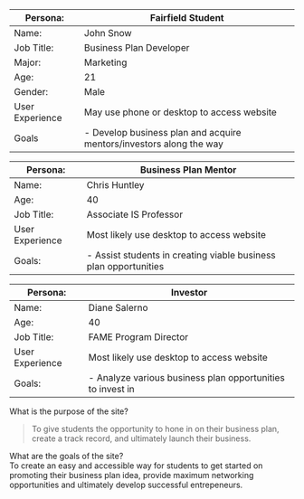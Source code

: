 Persona: | Fairfield Student
-------- | ----------------  
 Name:      | John Snow               
 Job Title: | Business Plan Developer
 Major:     | Marketing               
 Age:       | 21                     
 Gender:    | Male
 User Experience | May use phone or desktop to access website
 Goals      | - Develop business plan and acquire mentors/investors along the way


 Persona:   | Business Plan Mentor
 ---------- | --------------------   
 Name:      | Chris Huntley
 Age:       | 40          
 Job Title: | Associate IS Professor
 User Experience | Most likely use desktop to access website
 Goals:     | - Assist students in creating viable business plan opportunities

 Persona:   | Investor
 ---------- | ---------------------  
 Name:      | Diane Salerno
 Age:       | 40           
 Job Title: | FAME Program Director
 User Experience | Most likely use desktop to access website
 Goals:     | - Analyze various business plan opportunities to invest in












What is the purpose of the site?  
>To give students the opportunity to hone in on their business plan, create a track record, and ultimately launch their business.  

What are the goals of the site?  
  To create an easy and accessible way for students to get started on promoting their business plan idea, provide maximum networking opportunities and ultimately develop successful entrepeneurs.
